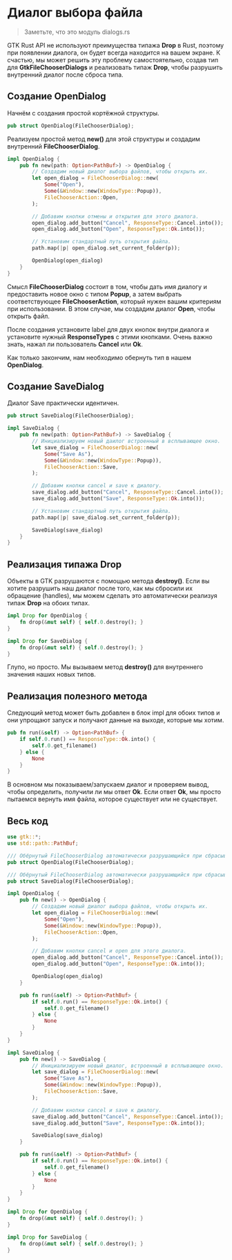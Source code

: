 # Диалог выбора файла

> Заметьте, что это модуль dialogs.rs

GTK Rust API не используют преимущества типажа **Drop** в Rust, поэтому при появлении диалога, он будет всегда находится на вашем экране. К счастью, мы может решить эту проблему самостоятельно, создав тип для **GtkFileChooserDialogs** и реализовать типаж **Drop**, чтобы разрушить внутренний диалог после сброса типа.

## Создание OpenDialog

Начнём с создания простой кортёжной структуры.

```rust
pub struct OpenDialog(FileChooserDialog);
```

Реализуем простой метод **new()** для этой структуры и создадим внутренний **FileChooserDialog**.

```rust
impl OpenDialog {
    pub fn new(path: Option<PathBuf>) -> OpenDialog {
        // Создадим новый диалог выбора файлов, чтобы открыть их.
        let open_dialog = FileChooserDialog::new(
            Some("Open"),
            Some(&Window::new(WindowType::Popup)),
            FileChooserAction::Open,
        );

        // Добавим кнопки отмены и открытия для этого диалога.
        open_dialog.add_button("Cancel", ResponseType::Cancel.into());
        open_dialog.add_button("Open", ResponseType::Ok.into());

        // Установим стандартный путь открытия файла.
        path.map(|p| open_dialog.set_current_folder(p));

        OpenDialog(open_dialog)
    }
}
```

Смысл **FileChooserDialog** состоит в том, чтобы дать имя диалогу и предоставить новое окно с типом **Popup**, а затем выбрать соответствующее **FileChooserAction**,
который нужен вашим критериям при использовании. В этом случае, мы
создадим диалог **Open**, чтобы открыть файл.

После создания установите label для двух
кнопок внутри диалога и установите нужный **ResponseTypes** с этими кнопками.
Очень важно знать, нажал ли пользователь **Cancel** или **Ok**.

Как только закончим, нам необходимо обернуть тип в нашем **OpenDialog**.

## Создание SaveDialog

Диалог Save практически идентичен.

```rust
pub struct SaveDialog(FileChooserDialog);

impl SaveDialog {
    pub fn new(path: Option<PathBuf>) -> SaveDialog {
        // Инициализируем новый даилог встроенный в всплывающее окно.
        let save_dialog = FileChooserDialog::new(
            Some("Save As"),
            Some(&Window::new(WindowType::Popup)),
            FileChooserAction::Save,
        );

        // Добавим кнопки cancel и save к диалогу.
        save_dialog.add_button("Cancel", ResponseType::Cancel.into());
        save_dialog.add_button("Save", ResponseType::Ok.into());

        // Установим стандартный путь открытия файла.
        path.map(|p| save_dialog.set_current_folder(p));

        SaveDialog(save_dialog)
    }
}
```

## Реализация типажа Drop

Объекты в GTK разрушаются с помощью метода **destroy()**. Если вы хотите разрушить наш диалог после того, как мы сбросили их обращение (handles), мы можем сделать это автоматически реализуя типаж **Drop** на обоих типах.

```rust
impl Drop for OpenDialog {
    fn drop(&mut self) { self.0.destroy(); }
}

impl Drop for SaveDialog {
    fn drop(&mut self) { self.0.destroy(); }
}
```

Глупо, но просто. Мы вызываем метод **destroy()**
для внутреннего значения наших новых типов.

## Реализация полезного метода

Следующий метод может быть добавлен в блок impl для обоих типов и они
упрощают запуск и получают данные на выходе, которые мы хотим.

```rust
pub fn run(&self) -> Option<PathBuf> {
    if self.0.run() == ResponseType::Ok.into() {
        self.0.get_filename()
    } else {
        None
    }
}
```

В основном мы показываем/запускаем диалог и проверяем вывод, чтобы определить,
получили ли мы ответ **Ok**. Если ответ **Ok**, мы просто пытаемся вернуть имя файла, которое существует или не существует.

## Весь код

```rust
use gtk::*;
use std::path::PathBuf;

/// Обёрнутый FileChooserDialog автоматически разрушающийся при сбрасывании.
pub struct OpenDialog(FileChooserDialog);

/// Обёрнутый FileChooserDialog автоматически разрушающийся при сбрасывании.
pub struct SaveDialog(FileChooserDialog);

impl OpenDialog {
    pub fn new() -> OpenDialog {
        // Создадим новый диалог выбора файлов, чтобы открыть их.
        let open_dialog = FileChooserDialog::new(
            Some("Open"),
            Some(&Window::new(WindowType::Popup)),
            FileChooserAction::Open,
        );

        // Добавим кнопки cancel и open для этого диалога.
        open_dialog.add_button("Cancel", ResponseType::Cancel.into());
        open_dialog.add_button("Open", ResponseType::Ok.into());

        OpenDialog(open_dialog)
    }

    pub fn run(&self) -> Option<PathBuf> {
        if self.0.run() == ResponseType::Ok.into() {
            self.0.get_filename()
        } else {
            None
        }
    }
}

impl SaveDialog {
    pub fn new() -> SaveDialog {
        // Инициализируем новый диалог, встроенный в всплывающее окно.
        let save_dialog = FileChooserDialog::new(
            Some("Save As"),
            Some(&Window::new(WindowType::Popup)),
            FileChooserAction::Save,
        );

        // Добавим кнопки cancel и save к диалогу.
        save_dialog.add_button("Cancel", ResponseType::Cancel.into());
        save_dialog.add_button("Save", ResponseType::Ok.into());

        SaveDialog(save_dialog)
    }

    pub fn run(&self) -> Option<PathBuf> {
        if self.0.run() == ResponseType::Ok.into() {
            self.0.get_filename()
        } else {
            None
        }
    }
}

impl Drop for OpenDialog {
    fn drop(&mut self) { self.0.destroy(); }
}

impl Drop for SaveDialog {
    fn drop(&mut self) { self.0.destroy(); }
}
```